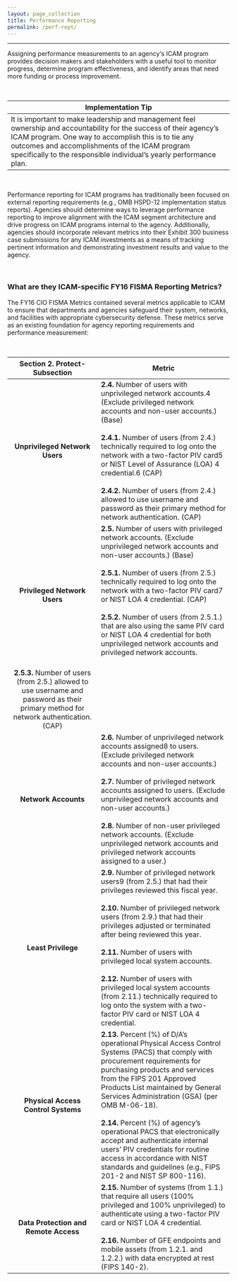 ```yaml
---
layout: page_collection
title: Performance Reporting
permalink: /perf-rept/
---
```

---------------------------------------------------
Assigning performance measurements to an agency‘s ICAM program provides decision makers and stakeholders with a useful tool to monitor progress, determine program effectiveness, and identify areas that need more funding or process improvement.

<br>

| <center> Implementation Tip </center> |
|---------------------------------------|
| It is important to make leadership and management feel ownership and accountability for the success of their agency’s ICAM program. One way to accomplish this is to tie any outcomes and accomplishments of the ICAM program specifically to the responsible individual’s yearly performance plan. |

<br>

Performance reporting for ICAM programs has traditionally been focused on external reporting requirements (e.g., OMB HSPD-12 implementation status reports). Agencies should determine ways to leverage performance reporting to improve alignment with the ICAM segment architecture and drive progress on ICAM programs internal to the agency. Additionally, agencies should incorporate relevant metrics into their Exhibit 300 business case submissions for any ICAM investments as a means of tracking pertinent information and demonstrating investment results and value to the agency.

<br>

### What are they ICAM-specific FY16 FISMA Reporting Metrics?

The FY16 CIO FISMA Metrics contained several metrics applicable to ICAM to ensure that departments and agencies safeguard their system, networks, and facilities with appropriate cybersecurity defense. These metrics serve as an existing foundation for agency reporting requirements and performance measurement:

<br>

| <center> Section 2. Protect-Subsection </center> | <center> Metric </center> |
|:------------------------------------------------:|---------------------------|
| **Unprivileged Network Users** | **2.4.** Number of users with unprivileged network accounts.4 (Exclude privileged network accounts and non-user accounts.) (Base) <br><br> **2.4.1.** Number of users (from 2.4.) technically required to log onto the network with a two-factor PIV card5 or NIST Level of Assurance (LOA) 4 credential.6 (CAP) <br><br> **2.4.2.** Number of users (from 2.4.) allowed to use username and password as their primary method for network authentication. (CAP) |
| **Privileged Network Users** | **2.5.** Number of users with privileged network accounts. (Exclude unprivileged network accounts and non-user accounts.) (Base) <br><br> **2.5.1.** Number of users (from 2.5.) technically required to log onto the network with a two-factor PIV card7 or NIST LOA 4 credential. (CAP) <br><br> **2.5.2.** Number of users (from 2.5.1.) that are also using the same PIV card or NIST LOA 4 credential for both unprivileged network accounts and privileged network accounts. <br><br> 
**2.5.3.** Number of users (from 2.5.) allowed to use username and password as their primary method for network authentication. (CAP) |
| **Network Accounts** | **2.6.** Number of unprivileged network accounts assigned8 to users. (Exclude privileged network accounts and non-user accounts.) <br><br> **2.7.** Number of privileged network accounts assigned to users. (Exclude unprivileged network accounts and non-user accounts.) <br><br> **2.8.** Number of non-user privileged network accounts. (Exclude unprivileged network accounts and privileged network accounts assigned to a user.) |
| **Least Privilege** | **2.9.** Number of privileged network users9 (from 2.5.) that had their privileges reviewed this fiscal year. <br><br> **2.10.** Number of privileged network users (from 2.9.) that had their privileges adjusted or terminated after being reviewed this year. <br><br> **2.11.** Number of users with privileged local system accounts. <br><br> **2.12.** Number of users with privileged local system accounts (from 2.11.) technically required to log onto the system with a two-factor PIV card or NIST LOA 4 credential.|
| **Physical Access Control Systems** | **2.13.** Percent (%) of D/A’s operational Physical Access Control Systems (PACS) that comply with procurement requirements for purchasing products and services from the FIPS 201 Approved Products List maintained by General Services Administration (GSA) (per OMB M-06-18). <br><br> **2.14.** Percent (%) of agency’s operational PACS that electronically accept and authenticate internal users’ PIV credentials for routine access in accordance with NIST standards and guidelines (e.g., FIPS 201-2 and NIST SP 800-116). |
| **Data Protection and Remote Access** | **2.15.** Number of systems (from 1.1.) that require all users (100% privileged and 100% unprivileged) to authenticate using a two-factor PIV card or NIST LOA 4 credential. <br><br> **2.16.** Number of GFE endpoints and mobile assets (from 1.2.1. and 1.2.2.) with data encrypted at rest (FIPS 140-2). |
